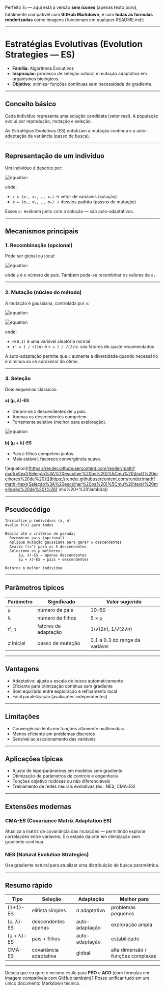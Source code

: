 Perfeito 👍 — aqui está a versão **sem ícones** (apenas texto puro), totalmente compatível com **GitHub Markdown**,
e com **todas as fórmulas renderizadas** como imagens (funcionam em qualquer README.md):

---

# Estratégias Evolutivas (Evolution Strategies — ES)

- **Família:** Algoritmos Evolutivos
- **Inspiração:** processo de seleção natural e mutação adaptativa em organismos biológicos.
- **Objetivo:** otimizar funções contínuas sem necessidade de gradiente.

---

## Conceito básico

Cada indivíduo representa uma solução candidata (vetor real).
A população evolui por reprodução, mutação e seleção.

As Estratégias Evolutivas (ES) enfatizam a mutação contínua e a auto-adaptação da variância (passo de busca).

---

## Representação de um indivíduo

Um indivíduo é descrito por:

![equation](https://render.githubusercontent.com/render/math?math=\(x%2C%20\sigma\))

onde:

* `x = (x₁, x₂, …, xₙ)` → vetor de variáveis (solução)
* `σ = (σ₁, σ₂, …, σₙ)` → desvios padrão (passos de mutação)

Esses `σᵢ` evoluem junto com a solução — são auto-adaptativos.

---

## Mecanismos principais

### 1. Recombinação (opcional)

Pode ser global ou local:

![equation](https://render.githubusercontent.com/render/math?math=x_i'%20=%20\frac{1}{p}%20\sum_{k=1}^{p}%20x_i^{\(k\)})

onde `p` é o número de pais.
Também pode-se recombinar os valores de `σᵢ`.

---

### 2. Mutação (núcleo do método)

A mutação é gaussiana, controlada por `σ`:

![equation](https://render.githubusercontent.com/render/math?math=\sigma_i'%20=%20\sigma_i%20\cdot%20e^{\tau'%20N\(0%2C1\)%20+%20\tau%20N_i\(0%2C1\)})

![equation](https://render.githubusercontent.com/render/math?math=x_i'%20=%20x_i%20+%20\sigma_i'%20\cdot%20N_i\(0%2C1\))

onde:

* `N(0,1)` é uma variável aleatória normal
* `τ' = 1 / √(2n)` e `τ = 1 / √(2√n)` são fatores de ajuste recomendados

A auto-adaptação permite que `σ` aumente a diversidade quando necessário e diminua ao se aproximar do ótimo.

---

### 3. Seleção

Dois esquemas clássicos:

#### a) (μ, λ)-ES

* Geram-se `λ` descendentes de `μ` pais.
* Apenas os descendentes competem.
* Fortemente seletivo (melhor para exploração).

![equation](https://render.githubusercontent.com/render/math?math=\text{Seleção%3A%20escolher%20os%20}%5Cmu%20\text{%20melhores%20de%20}%5Clambda)

#### b) (μ + λ)-ES

* Pais e filhos competem juntos.
* Mais estável, favorece convergência suave.

![equation]([https://render.githubusercontent.com/render/math?math=\text{Seleção%3A%20escolher%20os%20}%5Cmu%20\text{%20melhores%20de%20}(](https://render.githubusercontent.com/render/math?math=\text{Seleção%3A%20escolher%20os%20}%5Cmu%20\text{%20melhores%20de%20}%28) \mu%20+%20\lambda))

---

## Pseudocódigo

```text
Inicialize μ indivíduos (x, σ)
Avalie f(x) para todos

Repita até o critério de parada:
  Recombine pais (opcional)
  Aplique mutação gaussiana para gerar λ descendentes
  Avalie f(x') para os λ descendentes
  Selecione os μ melhores:
      (μ, λ)-ES → apenas descendentes
      (μ + λ)-ES → pais + descendentes

Retorne o melhor indivíduo
```

---

## Parâmetros típicos

| Parâmetro | Significado          | Valor sugerido                 |
| --------- | -------------------- | ------------------------------ |
| μ         | número de pais       | 10–50                          |
| λ         | número de filhos     | 5 × μ                          |
| τ', τ     | fatores de adaptação | 1/√(2n), 1/√(2√n)              |
| σ inicial | passo de mutação     | 0.1 a 0.3 do range da variável |

---

## Vantagens

* Adaptativo: ajusta a escala de busca automaticamente
* Eficiente para otimização contínua sem gradiente
* Bom equilíbrio entre exploração e refinamento local
* Fácil paralelização (avaliações independentes)

---

## Limitações

* Convergência lenta em funções altamente multimodais
* Menos eficiente em problemas discretos
* Sensível ao escalonamento das variáveis

---

## Aplicações típicas

* Ajuste de hiperparâmetros em modelos sem gradiente
* Otimização de parâmetros de controle e engenharia
* Funções objetivo ruidosas ou não diferenciáveis
* Treinamento de redes neurais evolutivas (ex.: NES, CMA-ES)

---

## Extensões modernas

### CMA-ES (Covariance Matrix Adaptation ES)

Atualiza a matriz de covariância das mutações — permitindo explorar correlações entre variáveis.
É o estado da arte em otimização sem gradiente contínua.

### NES (Natural Evolution Strategies)

Usa gradiente natural para atualizar uma distribuição de busca paramétrica.

---

## Resumo rápido

| Tipo       | Seleção                | Adaptação      | Melhor para                       |
| ---------- | ---------------------- | -------------- | --------------------------------- |
| (1+1)-ES   | elitista simples       | σ adaptativo   | problemas pequenos                |
| (μ, λ)-ES  | descendentes apenas    | auto-adaptação | exploração ampla                  |
| (μ + λ)-ES | pais + filhos          | auto-adaptação | estabilidade                      |
| CMA-ES     | covariância adaptativa | global         | alta dimensão / funções complexas |

---

Deseja que eu gere o mesmo estilo para **PSO** e **ACO** (com fórmulas em imagem compatíveis com GitHub também)?
Posso unificar tudo em um único documento Markdown técnico.
